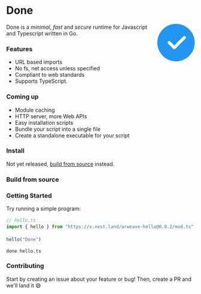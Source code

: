 # Done

<img align="right" src=assets/logo.svg height="100px">

Done is a _minimal_, _fast_ and _secure_ runtime for Javascript and Typescript written in Go.

### Features

- URL based imports
- No fs, net access unless specified
- Compliant to web standards
- Supports TypeScript.

### Coming up

- Module caching
- HTTP server, more Web APIs
- Easy installation scripts
- Bundle your script into a single file
- Create a standalone executable for your script

### Install

Not yet released, [build from source](#build-from-source) instead.

### Build from source

### Getting Started

Try running a simple program:

```typescript
// hello.ts
import { hello } from "https://x.nest.land/arweave-hello@0.0.2/mod.ts";

hello("Done")
```

```shell script
done hello.ts
```

### Contributing

Start by creating an issue about your feature or bug! Then, create a PR and we'll land it :smile:
